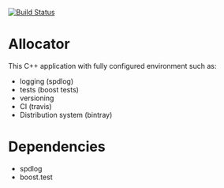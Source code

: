 [![Build Status](https://travis-ci.org/ilya-otus/allocator.svg?branch=master)](https://travis-ci.org/ilya-otus/allocator)
# Allocator
This C++ application with fully configured environment such as:
- logging (spdlog)
- tests (boost tests)
- versioning
- CI (travis)
- Distribution system (bintray)
# Dependencies
- spdlog
- boost.test
